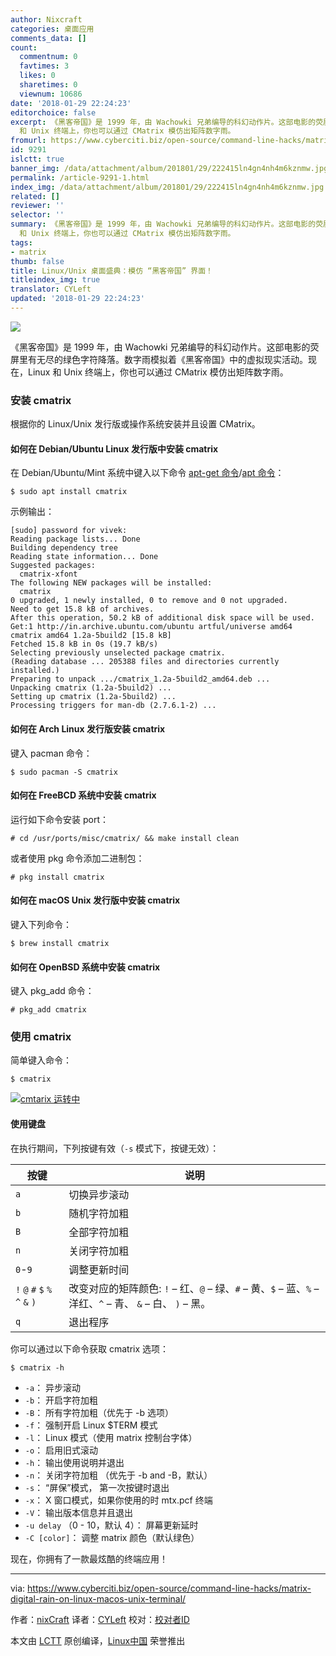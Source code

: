 ```yaml
---
author: Nixcraft
categories: 桌面应用
comments_data: []
count:
  commentnum: 0
  favtimes: 3
  likes: 0
  sharetimes: 0
  viewnum: 10686
date: '2018-01-29 22:24:23'
editorchoice: false
excerpt: 《黑客帝国》是 1999 年，由 Wachowki 兄弟编导的科幻动作片。这部电影的荧屏里有无尽的绿色字符降落。数字雨模拟着《黑客帝国》中的虚拟现实活动。现在，Linux
  和 Unix 终端上，你也可以通过 CMatrix 模仿出矩阵数字雨。
fromurl: https://www.cyberciti.biz/open-source/command-line-hacks/matrix-digital-rain-on-linux-macos-unix-terminal/
id: 9291
islctt: true
banner_img: /data/attachment/album/201801/29/222415ln4gn4nh4m6kznmw.jpg
permalink: /article-9291-1.html
index_img: /data/attachment/album/201801/29/222415ln4gn4nh4m6kznmw.jpg.thumb.jpg
related: []
reviewer: ''
selector: ''
summary: 《黑客帝国》是 1999 年，由 Wachowki 兄弟编导的科幻动作片。这部电影的荧屏里有无尽的绿色字符降落。数字雨模拟着《黑客帝国》中的虚拟现实活动。现在，Linux
  和 Unix 终端上，你也可以通过 CMatrix 模仿出矩阵数字雨。
tags:
- matrix
thumb: false
title: Linux/Unix 桌面盛典：模仿 “黑客帝国” 界面！
titleindex_img: true
translator: CYLeft
updated: '2018-01-29 22:24:23'
---
```


![](/data/attachment/album/201801/29/222415ln4gn4nh4m6kznmw.jpg)


《黑客帝国》是 1999 年，由 Wachowki 兄弟编导的科幻动作片。这部电影的荧屏里有无尽的绿色字符降落。数字雨模拟着《黑客帝国》中的虚拟现实活动。现在，Linux 和 Unix 终端上，你也可以通过 CMatrix 模仿出矩阵数字雨。


### 安装 cmatrix


根据你的 Linux/Unix 发行版或操作系统安装并且设置 CMatrix。


#### 如何在 Debian/Ubuntu Linux 发行版中安装 cmatrix


在 Debian/Ubuntu/Mint 系统中键入以下命令 [apt-get 命令](https://www.cyberciti.biz/tips/linux-debian-package-management-cheat-sheet.html "See Linux/Unix apt-get command examples for more info")/[apt 命令](https://www.cyberciti.biz/faq/ubuntu-lts-debian-linux-apt-command-examples/ "See Linux/Unix apt command examples for more info")：



```
$ sudo apt install cmatrix

```

示例输出：



```
[sudo] password for vivek: 
Reading package lists... Done
Building dependency tree       
Reading state information... Done
Suggested packages:
  cmatrix-xfont
The following NEW packages will be installed:
  cmatrix
0 upgraded, 1 newly installed, 0 to remove and 0 not upgraded.
Need to get 15.8 kB of archives.
After this operation, 50.2 kB of additional disk space will be used.
Get:1 http://in.archive.ubuntu.com/ubuntu artful/universe amd64 cmatrix amd64 1.2a-5build2 [15.8 kB]
Fetched 15.8 kB in 0s (19.7 kB/s)
Selecting previously unselected package cmatrix.
(Reading database ... 205388 files and directories currently installed.)
Preparing to unpack .../cmatrix_1.2a-5build2_amd64.deb ...
Unpacking cmatrix (1.2a-5build2) ...
Setting up cmatrix (1.2a-5build2) ...
Processing triggers for man-db (2.7.6.1-2) ...

```

#### 如何在 Arch Linux 发行版安装 cmatrix


键入 pacman 命令：



```
$ sudo pacman -S cmatrix

```

#### 如何在 FreeBCD 系统中安装 cmatrix


运行如下命令安装 port：



```
# cd /usr/ports/misc/cmatrix/ && make install clean

```

或者使用 pkg 命令添加二进制包：



```
# pkg install cmatrix

```

#### 如何在 macOS Unix 发行版中安装 cmatrix


键入下列命令：



```
$ brew install cmatrix

```

#### 如何在 OpenBSD 系统中安装 cmatrix


键入 pkg\_add 命令：



```
# pkg_add cmatrix

```

### 使用 cmatrix


简单键入命令：



```
$ cmatrix

```

[![cmtarix 运转中](/data/attachment/album/201801/29/222426mrmtjayfitmfiffi.gif)](https://www.cyberciti.biz/media/new/cms/2018/01/small-cmtarix-file.gif)


#### 使用键盘


在执行期间，下列按键有效（`-s` 模式下，按键无效）：




| 按键 | 说明 |
| --- | --- |
| `a` | 切换异步滚动 |
| `b` | 随机字符加粗 |
| `B` | 全部字符加粗 |
| `n` | 关闭字符加粗 |
| `0`-`9` | 调整更新时间 |
| `!` `@` `#` `$` `%` `^` `&` `)` | 改变对应的矩阵颜色: `!` – 红、`@` – 绿、`#` – 黄、`$` – 蓝、`%` – 洋红、`^` – 青、 `&` – 白、 `)` – 黑。 |
| `q` | 退出程序 |


你可以通过以下命令获取 cmatrix 选项：



```
$ cmatrix -h

```

* `-a`： 异步滚动
* `-b`： 开启字符加粗
* `-B`： 所有字符加粗（优先于 -b 选项）
* `-f`： 强制开启 Linux $TERM 模式
* `-l`： Linux 模式（使用 matrix 控制台字体）
* `-o`： 启用旧式滚动
* `-h`： 输出使用说明并退出
* `-n`： 关闭字符加粗 （优先于 -b and -B，默认）
* `-s`： “屏保”模式， 第一次按键时退出
* `-x`： X 窗口模式，如果你使用的时 mtx.pcf 终端
* `-V`： 输出版本信息并且退出
* `-u delay` （0 - 10，默认 4）： 屏幕更新延时
* `-C [color]`： 调整 matrix 颜色（默认绿色）


现在，你拥有了一款最炫酷的终端应用！




---


via: <https://www.cyberciti.biz/open-source/command-line-hacks/matrix-digital-rain-on-linux-macos-unix-terminal/>


作者：[nixCraft](https://www.cyberciti.biz) 译者：[CYLeft](https://github.com/CYLeft) 校对：[校对者ID](https://github.com/%E6%A0%A1%E5%AF%B9%E8%80%85ID)


本文由 [LCTT](https://github.com/LCTT/TranslateProject) 原创编译，[Linux中国](https://linux.cn/) 荣誉推出